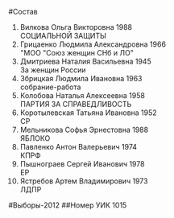 #Состав
1. Вилкова Ольга Викторовна 1988   
    СОЦИАЛЬНОЙ ЗАЩИТЫ
2. Грицаенко Людмила Александровна 1966   
    "МОО "Союз женщин СНб и ЛО"
3. Дмитриева Наталия Васильевна 1945   
    За женщин России
4. Збрицкая Людмила Ивановна 1963   
    собрание-работа
5. Колобова Наталья Алексеевна 1958   
    ПАРТИЯ ЗА СПРАВЕДЛИВОСТЬ
6. Коротылевская Татьяна Ивановна 1952   
    СР
7. Мельникова Софья Эрнестовна 1988   
    ЯБЛОКО
8. Павленко Антон Валерьевич 1974   
    КПРФ
9. Пышнограев Сергей Иванович 1978   
    ЕР
10. Ястребов Артем Владимирович 1973   
    ЛДПР

#Выборы-2012
##Номер УИК
1015